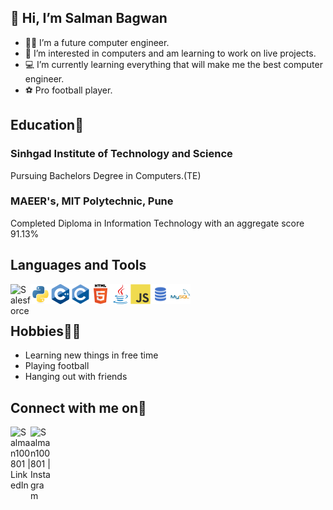 ## 👋 Hi, I’m Salman Bagwan
- 👨‍💻 I’m a future computer engineer.
- 💾 I’m interested in computers and am learning to work on live projects.
- 💻 I’m currently learning everything that will make me the best computer engineer.
- ⚽ Pro football player.

## Education📖
### Sinhgad Institute of Technology and Science
Pursuing Bachelors Degree in Computers.(TE)

### MAEER's, MIT Polytechnic, Pune
Completed Diploma in Information Technology with an aggregate score 91.13%


## Languages and Tools
[<img align="left" alt="Salesforce" width="32px" src="https://c1.sfdcstatic.com/content/dam/sfdc-docs/www/logos/logo-salesforce.svg" />][Salesforce]

[<img align="left" alt="python" width="32px" src="https://raw.githubusercontent.com/devicons/devicon/master/icons/python/python-original.svg" />][python]

[<img align="left" alt="c++" width="32px" src="https://raw.githubusercontent.com/devicons/devicon/master/icons/cplusplus/cplusplus-original.svg" />][c++]

[<img align="left" alt="c" width="32px" src="https://raw.githubusercontent.com/devicons/devicon/master/icons/c/c-original.svg" />][c]

[<img align="left" alt="HTML5" width="32px" src="https://raw.githubusercontent.com/devicons/devicon/master/icons/html5/html5-original-wordmark.svg" />][HTML5]

[<img align="left" alt="Java" width="32px" src="https://raw.githubusercontent.com/devicons/devicon/master/icons/java/java-original.svg" />][Java]

[<img align="left" alt="javascript" width="32px" src="https://raw.githubusercontent.com/devicons/devicon/master/icons/javascript/javascript-original.svg" />][javascript]

[<img align="left" alt="SQL" width="32px" src="https://raw.githubusercontent.com/github/explore/80688e429a7d4ef2fca1e82350fe8e3517d3494d/topics/sql/sql.png" />][SQL]

[<img align="left" alt="MySQL" width="32px" src="https://raw.githubusercontent.com/devicons/devicon/master/icons/mysql/mysql-original-wordmark.svg" />][MySQL]

<br>
</br>

## Hobbies🤹‍♀️
- Learning new things in free time
- Playing football
- Hanging out with friends


## Connect with me on📡
[<img align="left" alt="Salman100801 | LinkedIn" width="32px" src="https://cdn.jsdelivr.net/npm/simple-icons@v3/icons/linkedin.svg" />][linkedin]
[<img align="left" alt="Salman100801 | Instagram" width="32px" src="https://cdn.jsdelivr.net/npm/simple-icons@v3/icons/instagram.svg" />][instagram]

[c++]: https://www.w3schools.com/CPP/default.asp
[python]: https://www.python.org/
[javascript]: https://www.javascript.com/
[linkedin]: https://www.linkedin.com/in/salman-bagwan-95376715b/
[instagram]: https://www.instagram.com/salman_bagwan10/
[MySQL]: https://www.mysql.com/
[SQL]: https://www.mysql.com/
[Java]: https://www.javascript.com/
[HTML5]: https://html.com/
[c]: https://www.javatpoint.com/c-programming-language-tutorial
[Salesforce]: https://www.salesforce.com/in/

<!---
Salman100801/Salman100801 is a ✨ special ✨ repository because its `README.md` (this file) appears on your GitHub profile.
You can click the Preview link to take a look at your changes.
--->
